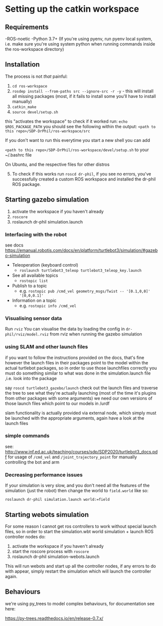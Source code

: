
# Setting up the catkin workspace

## Requirements

-ROS-noetic
-Python 3.7+ (If you're using pyenv, run pyenv local system, i.e. make sure you're using system python when running commands inside the ros-workspace directory)

## Installation 

The process is not *that* painful:


1. `cd ros-workspace`
2. `rosdep install --from-paths src --ignore-src -r -y` - this will install all missing packages (most, if it fails to install some you'll have to install manually)
3. `catkin_make`
4. `source devel/setup.sh`

this "activates the workspace" to check if it worked run: `echo $ROS_PACKAGE_PATH`
you should see the following within the output:
`<path to this repo>/SDP-DrPhil/ros-workspace/src`

If you don't want to run this everytime you start a new shell you can add 

`<path to this repo>/SDP-DrPhil/ros-workspace/devel/setup.sh` to your ~/.bashrc file

On Ubuntu, and the respective files for other distros

5. To check if this works run `roscd dr-phil`, if you see no errors, you've successfully created a custom ROS workspace and installed the dr-phil ROS package.

## Starting gazebo simulation

1. activate the workspace if you haven't already
2. `roscore`
3. roslaunch dr-phil simulation.launch

### Interfacing with the robot

see docs https://emanual.robotis.com/docs/en/platform/turtlebot3/simulation/#gazebo-simulation

- Teleoperation (keyboard control)
    - `roslaunch turtlebot3_teleop turtlebot3_teleop_key.launch`
- See all available topics
    - `rostopic list`
- Publish to a topic
    - e.g. `rostopic pub /cmd_vel geometry_msgs/Twist -- '[0.1,0,0]' '[0,0,0.1]' `
- Information on a topic
    - e.g. `rostopic info /cmd_vel`

### Visualising sensor data 

Run `rviz`
You can visualise the data by loading the config in `dr-phil/rviz/model.rviz` from rviz when running the gazebo simulation

### using SLAM and other launch files

if you want to follow the instructions provided on the docs, that's fine
however the launch files in their packages point to the model within the actual turtlebot packages, so in order to use those launchfiles correctly you must do something similar to what was done in the simulation.launch file ,i.e. look into the package 

say `roscd turtlebot3_gazebo/launch` check out the launch files and traverse the tree to see what they're actually launching (most of the time it's plugins from other packages with some arguments) we need our own versions of those launch files which point to our models in /urdf 

slam functionality is actually provided via external node, which simply must be launched with the appropriate arguments, again have a look at the launch files


### simple commands

see: http://www.inf.ed.ac.uk/teaching/courses/sdp/SDP2020/turtlebot3_docs.pdf
for usage of `/cmd_vel` and `/joint_trajectory_point` for manually controlling the bot and arm


### Decreasing performance issues

If your simulation is very slow, and you don't need all the features of the simulation (just the robot) then change the world to `field.world` like so:

`roslaunch dr-phil simulation.launch world:=field`

## Starting webots simulation 

For some reason I cannot get ros controllers to work without special launch files, so in order to start the simulation.wbt world simulation + launch ROS controller nodes do:

1. activate the workspace if you haven't already
2. start the roscore process with `roscore`
3. roslaunch dr-phil simulation-webots.launch

This will run webots and start up all the controller nodes, if any errors to do with <extern> appear, simply restart the simulation which will launch the controller again. 

## Behaviours

we're using py_trees to model complex behaviours, for documentation see here:

https://py-trees.readthedocs.io/en/release-0.7.x/